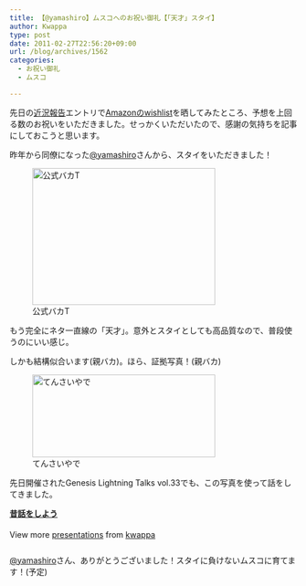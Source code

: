 ```yaml
---
title: 【@yamashiro】ムスコへのお祝い御礼【「天才」スタイ】
author: Kwappa
type: post
date: 2011-02-27T22:56:20+09:00
url: /blog/archives/1562
categories:
  - お祝い御礼
  - ムスコ

---
```

先日の<a href="http://www.kwappa.net/blog/archives/1533" target="_blank" rel="noopener noreferrer">近況報告</a>エントリで<a href="http://www.amazon.co.jp/registry/wishlist/63QLRH25XFYM/ref=cm_wl_rlist_go" target="_blank" rel="noopener noreferrer">Amazonのwishlist</a>を晒してみたところ、予想を上回る数のお祝いをいただきました。せっかくいただいたので、感謝の気持ちを記事にしておこうと思います。

昨年から同僚になった<a href="http://twitter.com/yamashiro" target="_blank" rel="noopener noreferrer">@yamashiro</a>さんから、スタイをいただきました！

<figure id="attachment_1563" aria-describedby="caption-attachment-1563" style="width: 320px" class="wp-caption aligncenter"><img src="/blog/images/2011/02/20110208_00.jpg" alt="公式バカT" title="公式バカT" width="320" height="240" class="size-medium wp-image-1563" /><figcaption id="caption-attachment-1563" class="wp-caption-text">公式バカT</figcaption></figure>

もう完全にネタ一直線の「天才」。意外とスタイとしても高品質なので、普段使うのにいい感じ。

しかも結構似合います(親バカ)。ほら、証拠写真！(親バカ)

<figure id="attachment_1564" aria-describedby="caption-attachment-1564" style="width: 320px" class="wp-caption aligncenter"><img src="/blog/images/2011/02/20110208_01.jpg" alt="てんさいやで" title="てんさいやで" width="320" height="145" class="size-medium wp-image-1564" /><figcaption id="caption-attachment-1564" class="wp-caption-text">てんさいやで</figcaption></figure>

先日開催されたGenesis Lightning Talks vol.33でも、この写真を使って話をしてきました。

<div style="width:425px" id="__ss_7012021">
  <strong style="display:block;margin:12px 0 4px"><a href="http://www.slideshare.net/kwappa/ss-7012021" title="昔話をしよう">昔話をしよう</a></strong> </p> 
  
  <div style="padding:5px 0 12px">
    View more <a href="http://www.slideshare.net/">presentations</a> from <a href="http://www.slideshare.net/kwappa">kwappa</a>
  </div></p>
</div>

<a href="http://twitter.com/yamashiro" target="_blank" rel="noopener noreferrer">@yamashiro</a>さん、ありがとうございました！スタイに負けないムスコに育てます！(予定)
